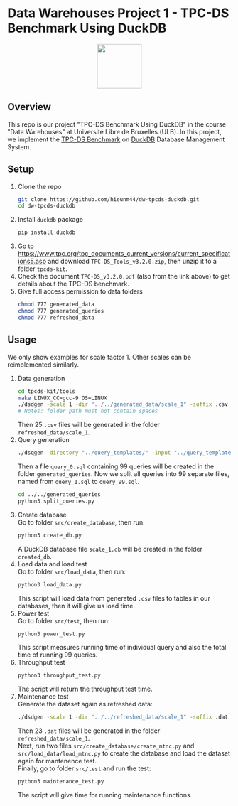 # Data Warehouses Project 1 - TPC-DS Benchmark Using DuckDB

<div align="center">
<a href="https://www.bruface.eu/">
    <img src="https://www.bruface.eu/sites/default/files/BUA-BRUFACE_RGB_Update_DEF_1_0_0.jpg" height=100"/>
</a>
</div>

## Overview
This repo is our project "TPC-DS Benchmark Using DuckDB" in the course "Data Warehouses" at Université Libre de Bruxelles (ULB). In this project, we implement the [TPC-DS Benchmark](https://www.tpc.org/tpcds/) on [DuckDB](https://duckdb.org/) Database Management System.

## Setup
1. Clone the repo
   ```sh
   git clone https://github.com/hieunm44/dw-tpcds-duckdb.git
   cd dw-tpcds-duckdb
   ```
2. Install `duckdb` package
   ```sh
   pip install duckdb
   ```
3. Go to https://www.tpc.org/tpc_documents_current_versions/current_specifications5.asp and download `TPC-DS_Tools_v3.2.0.zip`, then unzip it to a folder `tpcds-kit`.
4. Check the document `TPC-DS_v3.2.0.pdf` (also from the link above) to get details about the TPC-DS benchmark.
5. Give full access permission to data folders
   ```sh
   chmod 777 generated_data
   chmod 777 generated_queries
   chmod 777 refreshed_data
   ```

## Usage
We only show examples for scale factor 1. Other scales can be reimplemented similarly.
1. Data generation
   ```sh
   cd tpcds-kit/tools
   make LINUX_CC=gcc-9 OS=LINUX
   ./dsdgen -scale 1 -dir "../../generated_data/scale_1" -suffix .csv -verbose Y -force Y
   # Notes: folder path must not contain spaces
   ```
   Then 25 `.csv` files will be generated in the folder `refreshed_data/scale_1`.
2. Query generation
   ```sh
   ./dsqgen -directory "../query_templates/" -input "../query_templates/templates.lst" -dialect netezza -scale 1 -output_dir "../../generated_queries" -verbose Y
   ```
   Then a file `query_0.sql` containing 99 queries will be created in the folder `generated_queries`. Now we split all queries into 99 separate files, named from `query_1.sql` to `query_99.sql`.
   ```sh
   cd ../../generated_queries
   python3 split_queries.py
   ```  
3. Create database \
   Go to folder `src/create_database`, then run:
   ```sh
   python3 create_db.py
   ```
   A DuckDB database file `scale_1.db` will be created in the folder `created_db`.
4. Load data and load test \
   Go to folder `src/load_data`, then run:
   ```sh
   python3 load_data.py
   ```
   This script will load data from generated `.csv` files to tables in our databases, then it will give us load time.
5. Power test \
   Go to folder `src/test`, then run:
   ```sh
   python3 power_test.py
   ```
   This script measures running time of individual query and also the total time of running 99 queries.
6. Throughput test
   ```sh
   python3 throughput_test.py
   ```
   The script will return the throughput test time.
7. Maintenance test \
   Generate the dataset again as refreshed data:
   ```sh
   ./dsdgen -scale 1 -dir "../../refreshed_data/scale_1" -suffix .dat -update 1 -verbose Y -force Y
   ```
   Then 23 `.dat` files will be generated in the folder `refreshed_data/scale_1`. \
   Next, run two files `src/create_database/create_mtnc.py` and `src/load_data/load_mtnc.py` to create the database and load the dataset again for mantenence test. \
   Finally, go to folder `src/test` and run the test:
   ```sh
   python3 maintenance_test.py
   ```
   The script will give time for running maintenance functions.
